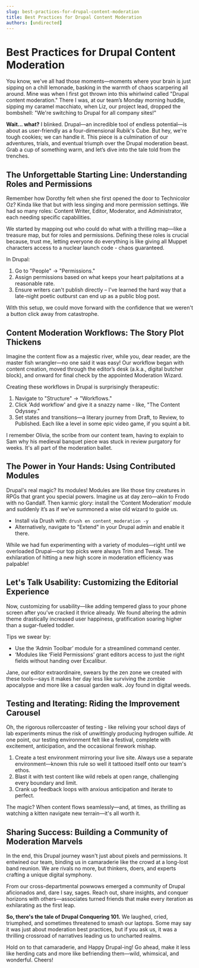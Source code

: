 ```yaml
---
slug: best-practices-for-drupal-content-moderation
title: Best Practices for Drupal Content Moderation
authors: [undirected]
---
```



# Best Practices for Drupal Content Moderation

You know, we've all had those moments—moments where your brain is just sipping on a chill lemonade, basking in the warmth of chaos scarpering all around. Mine was when I first got thrown into this whirlwind called "Drupal content moderation." There I was, at our team’s Monday morning huddle, sipping my caramel macchiato, when Liz, our project lead, dropped the bombshell: "We're switching to Drupal for all company sites!"

**Wait... what?** I blinked. Drupal—an incredible tool of endless potential—is about as user-friendly as a four-dimensional Rubik's Cube. But hey, we're tough cookies; we can handle it. This piece is a culmination of our adventures, trials, and eventual triumph over the Drupal moderation beast. Grab a cup of something warm, and let’s dive into the tale told from the trenches.

## The Unforgettable Starting Line: Understanding Roles and Permissions

Remember how Dorothy felt when she first opened the door to Technicolor Oz? Kinda like that but with less singing and more permission settings. We had so many roles: Content Writer, Editor, Moderator, and Administrator, each needing specific capabilities.

We started by mapping out who could do what with a thrilling map—like a treasure map, but for roles and permissions. Defining these roles is crucial because, trust me, letting everyone do everything is like giving all Muppet characters access to a nuclear launch code - chaos guaranteed.

In Drupal:

1. Go to "People" -> "Permissions."
2. Assign permissions based on what keeps your heart palpitations at a reasonable rate.
3. Ensure writers can't publish directly – I've learned the hard way that a late-night poetic outburst can end up as a public blog post.

With this setup, we could move forward with the confidence that we weren't a button click away from catastrophe.

## Content Moderation Workflows: The Story Plot Thickens

Imagine the content flow as a majestic river, while you, dear reader, are the master fish wrangler—no one said it was easy! Our workflow began with content creation, moved through the editor’s desk (a.k.a., digital butcher block), and onward for final check by the appointed Moderation Wizard.

Creating these workflows in Drupal is surprisingly therapeutic:

1. Navigate to "Structure" -> "Workflows."
2. Click 'Add workflow' and give it a snazzy name - like, "The Content Odyssey."
3. Set states and transitions—a literary journey from Draft, to Review, to Published. Each like a level in some epic video game, if you squint a bit.

I remember Olivia, the scribe from our content team, having to explain to Sam why his medieval banquet piece was stuck in review purgatory for weeks. It's all part of the moderation ballet.

## The Power in Your Hands: Using Contributed Modules

Drupal's real magic? Its modules! Modules are like those tiny creatures in RPGs that grant you special powers. Imagine us at day zero—akin to Frodo with no Gandalf. Then karmic glory: install the ‘Content Moderation’ module and suddenly it’s as if we’ve summoned a wise old wizard to guide us.

- Install via Drush with: `drush en content_moderation -y`
- Alternatively, navigate to "Extend" in your Drupal admin and enable it there.

While we had fun experimenting with a variety of modules—right until we overloaded Drupal—our top picks were always Trim and Tweak. The exhilaration of hitting a new high score in moderation efficiency was palpable!

## Let's Talk Usability: Customizing the Editorial Experience

Now, customizing for usability—like adding tempered glass to your phone screen after you’ve cracked it thrice already. We found altering the admin theme drastically increased user happiness, gratification soaring higher than a sugar-fueled toddler.

Tips we swear by:

- Use the ‘Admin Toolbar’ module for a streamlined command center.
- ‘Modules like ‘Field Permissions’ grant editors access to just the right fields without handing over Excalibur.

Jane, our editor extraordinaire, swears by the zen zone we created with these tools—says it makes her day less like surviving the zombie apocalypse and more like a casual garden walk. Joy found in digital weeds.

## Testing and Iterating: Riding the Improvement Carousel

Oh, the rigorous rollercoaster of testing - like reliving your school days of lab experiments minus the risk of unwittingly producing hydrogen sulfide. At one point, our testing environment felt like a festival, complete with excitement, anticipation, and the occasional firework mishap.

1. Create a test environment mirroring your live site. Always use a separate environment—known this rule so well it tattooed itself onto our team's ethos.
2. Blast it with test content like wild rebels at open range, challenging every boundary and limit.
3. Crank up feedback loops with anxious anticipation and iterate to perfect.

The magic? When content flows seamlessly—and, at times, as thrilling as watching a kitten navigate new terrain—it's all worth it.

## Sharing Success: Building a Community of Moderation Marvels

In the end, this Drupal journey wasn't just about pixels and permissions. It entwined our team, binding us in camaraderie like the crowd at a long-lost band reunion. We are rivals no more, but thinkers, doers, and experts crafting a unique digital symphony.

From our cross-departmental powwows emerged a community of Drupal aficionados and, dare I say, sages. Reach out, share insights, and conquer horizons with others—associates turned friends that make every iteration as exhilarating as the first leap.

**So, there's the tale of Drupal Conquering 101.** We laughed, cried, triumphed, and sometimes threatened to smash our laptops. Some may say it was just about moderation best practices, but if you ask us, it was a thrilling crossroad of narratives leading us to uncharted realms.

Hold on to that camaraderie, and Happy Drupal-ing! Go ahead, make it less like herding cats and more like befriending them—wild, whimsical, and wonderful. Cheers!